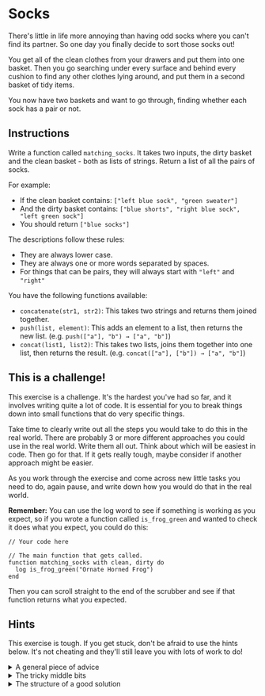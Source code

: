 # Socks

There's little in life more annoying than having odd socks where you can't find its partner.
So one day you finally decide to sort those socks out!

You get all of the clean clothes from your drawers and put them into one basket.
Then you go searching under every surface and behind every cushion to find any other clothes lying around, and put them in a second basket of tidy items.

You now have two baskets and want to go through, finding whether each sock has a pair or not.

## Instructions

Write a function called `matching_socks`.
It takes two inputs, the dirty basket and the clean basket - both as lists of strings.
Return a list of all the pairs of socks.

For example:

- If the clean basket contains: `["left blue sock", "green sweater"]`
- And the dirty basket contains: `["blue shorts", "right blue sock", "left green sock"]`
- You should return `["blue socks"]`

The descriptions follow these rules:

- They are always lower case.
- They are always one or more words separated by spaces.
- For things that can be pairs, they will always start with `"left"` and `"right"`

You have the following functions available:

- `concatenate(str1, str2)`: This takes two strings and returns them joined together.
- `push(list, element)`: This adds an element to a list, then returns the new list. (e.g. `push(["a"], "b") → ["a", "b"]`)
- `concat(list1, list2)`: This takes two lists, joins them together into one list, then returns the result. (e.g. `concat(["a"], ["b"]) → ["a", "b"]`)

## This is a challenge!

This exercise is a challenge.
It's the hardest you've had so far, and it involves writing quite a lot of code.
It is essential for you to break things down into small functions that do very specific things.

Take time to clearly write out all the steps you would take to do this in the real world.
There are probably 3 or more different approaches you could use in the real world.
Write them all out.
Think about which will be easiest in code.
Then go for that.
If it gets really tough, maybe consider if another approach might be easier.

As you work through the exercise and come across new little tasks you need to do, again pause, and write down how you would do that in the real world.

**Remember:** You can use the log word to see if something is working as you expect, so if you wrote a function called `is_frog_green` and wanted to check it does what you expect, you could do this:

```jikiscript
// Your code here

// The main function that gets called.
function matching_socks with clean, dirty do
  log is_frog_green("Ornate Horned Frog")
end
```

Then you can scroll straight to the end of the scrubber and see if that function returns what you expected.

## Hints

This exercise is tough.
If you get stuck, don't be afraid to use the hints below.
It's not cheating and they'll still leave you with lots of work to do!

<details><summary>A general piece of advice</summary>

This exercise would be a lot easier if you had some common functions available.

For example, most languages provide:

- a `length` function that tells you how long a string is.
- a `starts_with` function that tells you whether a string starts with another string.
- an `ends_with` function that tells you whether a string ends with another string.
- some sort of function that allows you to remove a certian amount of characters from the beginning or end of a string.

Starting off by adding these functions will make your life a lot easier.

Maybe you've already written those functions in other exercises and you can reuse them here?

</details>

<details><summary>The tricky middle bits</summary>

So you have your generic helper functions written out (go back to hint 1 if not!) and you now need to put them together.

Now think about the other functions you might like:

- Maybe a function to check if something is a sock
- Maybe a function that can remove the `"left "`/`"right "` prefix
- Maybe a function that can pluralize a word
- Maybe a function that can add an element to a list ifs not already on it
- Maybe a function that can switch left and right around

Your implementation might need all of these, or it might need none of them.
But try and break things into little steps like these, and **for each one** get out a pen and paper and work out what it should do.

</details>

<details><summary>The structure of a good solution</summary>

Here's an outline of a solution you might like to use

```jikiscript
function matching_socks with clean, dirty do
  // Get the clean socks
  // Get the dirty socks
  // Mix all the socks together

  // Go through each sock
  // Check the other socks for a matching one.
  // If it's there:
    // Format the word nicely
    // Add it to the final list (making sure it's not already on there)

  // Return the final list
end
```

</details>
